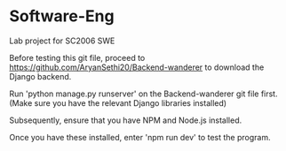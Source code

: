 # Software-Eng
Lab project for SC2006 SWE

Before testing this git file, proceed to https://github.com/AryanSethi20/Backend-wanderer to download the Django backend.

Run 'python manage.py runserver' on the Backend-wanderer git file first. (Make sure you have the relevant Django libraries installed)

Subsequently, ensure that you have NPM and Node.js installed. 

Once you have these installed, enter 'npm run dev' to test the program.
